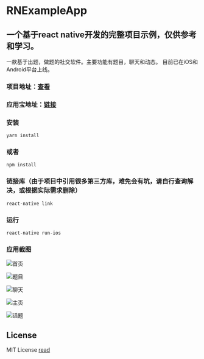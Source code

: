 # RNExampleApp

## 一个基于react native开发的完整项目示例，仅供参考和学习。

一款基于出题，做题的社交软件。主要功能有题目，聊天和动态。
目前已在iOS和Android平台上线。


### 项目地址：[查看](https://github.com/Evai/RNExampleApp)


### 应用宝地址：[链接](http://a.app.qq.com/o/simple.jsp?pkgname=com.whereapp)

### 安装

```
yarn install
```

### 或者

```
npm install
```

### 链接库（由于项目中引用很多第三方库，难免会有坑，请自行查询解决，或根据实际需求删除）

```
react-native link
```

### 运行

```
react-native run-ios
```

### 应用截图

![首页](https://www.yuhechu.com:8090/uploads/image/home.png)

![题目](https://www.yuhechu.com:8090/uploads/image/title.png)

![聊天](https://www.yuhechu.com:8090/uploads/image/chat.png)

![主页](https://www.yuhechu.com:8090/uploads/image/profile.png)

![话题](https://www.yuhechu.com:8090/uploads/image/topic.png)


## License
MIT License [read](https://github.com/Evai/RNExampleApp/blob/master/LICENSE)
